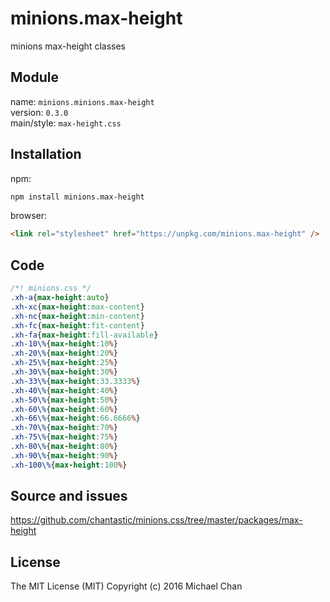 # minions.max-height
minions max-height classes

## Module
name: `minions.minions.max-height`  
version: `0.3.0`  
main/style: `max-height.css`  

## Installation
npm:
```bash
npm install minions.max-height
```

browser:
```html
<link rel="stylesheet" href="https://unpkg.com/minions.max-height" />
```

## Code
```css
/*! minions.css */
.xh-a{max-height:auto}
.xh-xc{max-height:max-content}
.xh-nc{max-height:min-content}
.xh-fc{max-height:fit-content}
.xh-fa{max-height:fill-available}
.xh-10\%{max-height:10%}
.xh-20\%{max-height:20%}
.xh-25\%{max-height:25%}
.xh-30\%{max-height:30%}
.xh-33\%{max-height:33.3333%}
.xh-40\%{max-height:40%}
.xh-50\%{max-height:50%}
.xh-60\%{max-height:60%}
.xh-66\%{max-height:66.6666%}
.xh-70\%{max-height:70%}
.xh-75\%{max-height:75%}
.xh-80\%{max-height:80%}
.xh-90\%{max-height:90%}
.xh-100\%{max-height:100%}

```

## Source and issues

https://github.com/chantastic/minions.css/tree/master/packages/max-height

## License

The MIT License (MIT)
Copyright (c) 2016 Michael Chan